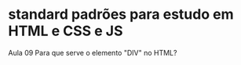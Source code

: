 # standard padrões para estudo em HTML e CSS e JS

Aula 09  Para que serve o elemento "DIV" no HTML?

